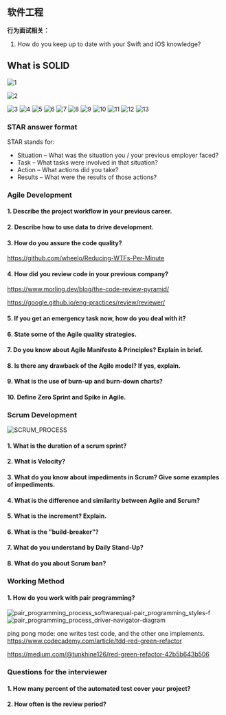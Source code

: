 ## 软件工程

**行为面试相关：**

1. How do you keep up to date with your Swift and iOS knowledge?


## What is SOLID
![1](../assets/solid/1.jpg)

![2](../assets/solid/2.jpg)

![3](../assets/solid/3.jpg)
![4](../assets/solid/4.jpg)
![5](../assets/solid/5.jpg)
![6](../assets/solid/6.jpg)
![7](../assets/solid/7.jpg)
![8](../assets/solid/8.jpg)
![9](../assets/solid/9.jpg)
![10](../assets/solid/10.jpg)
![11](../assets/solid/11.jpg)
![12](../assets/solid/12.jpg)
![13](../assets/solid/13.jpg)

### STAR answer format
STAR stands for: 

* Situation – What was the situation you / your previous employer faced?
* Task – What tasks were involved in that situation?
* Action – What actions did you take?
* Results – What were the results of those actions?



### Agile Development
#### 1. Describe the project workflow in your previous career.
#### 2. Describe how to use data to drive development.
#### 3. How do you assure the code quality?
https://github.com/wheelo/Reducing-WTFs-Per-Minute
 
#### 4. How did you review code in your previous company?
https://www.morling.dev/blog/the-code-review-pyramid/

https://google.github.io/eng-practices/review/reviewer/

#### 5. If you get an emergency task now, how do you deal with it?

#### 6. State some of the Agile quality strategies.

#### 7. Do you know about Agile Manifesto & Principles? Explain in brief.

#### 8. Is there any drawback of the Agile model? If yes, explain.

#### 9. What is the use of burn-up and burn-down charts?

#### 10. Define Zero Sprint and Spike in Agile.

### Scrum Development

![SCRUM_PROCESS](../assets/SCRUM_PROCESS.jpg)



#### 1. What is the duration of a scrum sprint?

#### 2. What is Velocity?

#### 3. What do you know about impediments in Scrum? Give some examples of impediments.

#### 4. What is the difference and similarity between Agile and Scrum?

#### 5. What is the increment? Explain.

#### 6. What is the "build-breaker"?

#### 7. What do you understand by Daily Stand-Up?

#### 8. What do you about Scrum ban?


### Working Method

#### 1. How do you work with pair programming?
![pair_programming_process_softwarequal-pair_programming_styles-f](../assets/pair_programming_process_softwarequal-pair_programming_styles-f.png)
![pair_programming_process_driver-navigator-diagram](../assets/pair_programming_process_driver-navigator-diagram.png)

ping pong mode: one writes test code, and the other one implements. 
https://www.codecademy.com/article/tdd-red-green-refactor

https://medium.com/@tunkhine126/red-green-refactor-42b5b643b506



### Questions for the interviewer
#### 1. How many percent of the automated test cover your project?
#### 2. How often is the review period?
